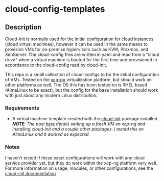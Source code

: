 # cloud-config-templates

## Description

Cloud-init is normally used for the initial configuration for cloud instances (cloud virtual machines), however it can be used in the same means to provision VMs for on-premise hypervisors such as KVM, Proxmox, and XenServer. The cloud-config files are written in yaml and read from a "cloud drive" when a virtual machine is booted for the first time and provisioned in accordance to the cloud-config read by cloud-init.

This repo is a small collection of cloud-configs to for the initial configuration of VMs. Tested on the [xcp-ng](https://xcp-ng.org/) virtualization platform, but should work on other platforms as well. The OS this has been tested on is RHEL based (AlmaLinux to be exact), but the config for the base installation should work with just about any modern Linux distribution.

### Requirements

* A virtual machine template created with the [cloud-init](https://cloud-init.io/) package installed. *__NOTE__: The post [here](https://xen-orchestra.com/blog/centos-cloud-template-for-xenserver/) details setting up a fresh VM on xcp-ng and installing cloud-init and a couple other packages. I tested this on AlmaLinux and it worked as expected.*

### Notes

I haven't tested if these exact configurations will work with any cloud service provider yet, but they do work within the xcp-ng platform very well. For more information on usage, modules, or other configurations, see the [cloud-init documentation](https://cloudinit.readthedocs.io/en/latest/)